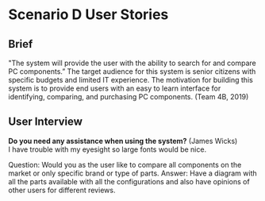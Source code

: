 # Scenario D User Stories

## Brief 
"The system will provide the user with the ability to search for and compare PC components.” The target audience for this system is senior citizens with specific budgets and limited IT experience. The motivation for building this system is to provide end users with an easy to learn interface for identifying, comparing, and purchasing PC components.  (Team 4B, 2019)

## User Interview

**Do you need any assistance when using the system?** (James Wicks)
<br>
I have trouble with my eyesight so large fonts would be nice.

Question:
Would you as the user like to compare all components on the market or only specific brand or type of parts.
Answer:
Have a diagram with all the parts available with all the configurations and also have opinions of other users for different reviews.
